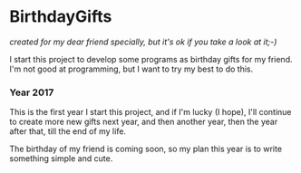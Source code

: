 # BirthdayGifts
*created for my dear friend specially, but it's ok if you take a look at it;-)*

I start this project to develop some programs as birthday gifts for my friend. I'm not good at programming, but I want to try my best to do this. 

### Year 2017

This is the first year I start this project, and if I'm lucky (I hope), I'll continue to create more new gifts next year, and then another year, then the year after that, till the end of my life.

The birthday of my friend is coming soon, so my plan this year is to write something simple and cute. 